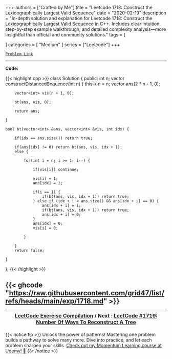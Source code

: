 
+++
authors = ["Crafted by Me"]
title = "Leetcode 1718: Construct the Lexicographically Largest Valid Sequence"
date = "2020-02-19"
description = "In-depth solution and explanation for Leetcode 1718: Construct the Lexicographically Largest Valid Sequence in C++. Includes clear intuition, step-by-step example walkthrough, and detailed complexity analysis—more insightful than official and community solutions."
tags = [
    
]
categories = [
    "Medium"
]
series = ["Leetcode"]
+++



[`Problem Link`](https://leetcode.com/problems/construct-the-lexicographically-largest-valid-sequence/description/)

---

**Code:**

{{< highlight cpp >}}
class Solution {
public:
    int n;
    vector<int> constructDistancedSequence(int n) {
        this-> n = n;
        vector<int> ans(2 * n - 1, 0);
        
        vector<int> vis(n + 1, 0);
        
        bt(ans, vis, 0);
        
        return ans;
        
    }
    
    bool bt(vector<int> &ans, vector<int> &vis, int idx) {
        
        if(idx == ans.size()) return true;
        
        if(ans[idx] != 0) return bt(ans, vis, idx + 1);
        else {

            for(int i = n; i >= 1; i--) {

                if(vis[i]) continue;
                
                vis[i] = 1;
                ans[idx] = i;
                
                if(i == 1) {
                    if(bt(ans, vis, idx + 1)) return true;
                } else if (idx + i < ans.size() && ans[idx + i] == 0) {
                    ans[idx + i] = i;
                    if(bt(ans, vis, idx + 1)) return true;
                    ans[idx + i] = 0;                    
                }
                ans[idx] = 0;
                vis[i] = 0;
                
            }

        }
        return false;
        
    }
    
};
{{< /highlight >}}

{{< ghcode "https://raw.githubusercontent.com/grid47/list/refs/heads/main/exp/1718.md" >}}
---

| [LeetCode Exercise Compilation](https://grid47.xyz/leetcode/) / Next : [LeetCode #1719: Number Of Ways To Reconstruct A Tree](https://grid47.xyz/posts/leetcode_1719) |
| --- |
{{< notice tip >}}
Unlock the power of patterns! Mastering one problem builds a pathway to solve many more. Dive into practice, and let each problem sharpen your skills. [Check out my Momentum Learning course at Udemy! 🚀 ](https://www.udemy.com/course/algorithms-and-data-structures-in-cpp/)
{{< /notice >}}

